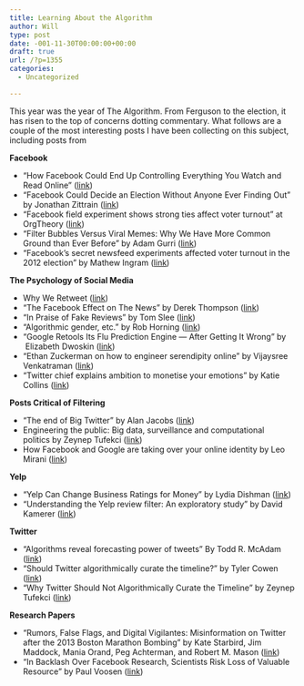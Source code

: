 ```yaml
---
title: Learning About the Algorithm
author: Will
type: post
date: -001-11-30T00:00:00+00:00
draft: true
url: /?p=1355
categories:
  - Uncategorized

---
```

This year was the year of The Algorithm. From Ferguson to the election, it has risen to the top of concerns dotting commentary. What follows are a couple of the most interesting posts I have been collecting on this subject, including posts from

**Facebook**

  * &#8220;How Facebook Could End Up Controlling Everything You Watch and Read Online&#8221; ([link][1])
  * &#8220;Facebook Could Decide an Election Without Anyone Ever Finding Out&#8221; by Jonathan Zittrain ([link][2])
  * &#8220;Facebook field experiment shows strong ties affect voter turnout&#8221; at OrgTheory ([link][3])
  * &#8220;Filter Bubbles Versus Viral Memes: Why We Have More Common Ground than Ever Before&#8221; by Adam Gurri ([link][4])
  * &#8220;Facebook’s secret newsfeed experiments affected voter turnout in the 2012 election&#8221; by Mathew Ingram ([link][5])

**The Psychology of Social Media**

  * Why We Retweet ([link][6])
  * &#8220;The Facebook Effect on The News&#8221; by Derek Thompson ([link][7])
  * &#8220;In Praise of Fake Reviews&#8221; by Tom Slee ([link][8])
  * &#8220;Algorithmic gender, etc.&#8221; by Rob Horning ([link][9])
  * &#8220;Google Retools Its Flu Prediction Engine — After Getting It Wrong&#8221; by  Elizabeth Dwoskin ([link][10])
  * &#8220;Ethan Zuckerman on how to engineer serendipity online&#8221; by Vijaysree Venkatraman ([link][11])
  * &#8220;Twitter chief explains ambition to monetise your emotions&#8221; by Katie Collins ([link][12])

**Posts Critical of Filtering**

  * &#8220;The end of Big Twitter&#8221; by Alan Jacobs ([link][13])
  * Engineering the public: Big data, surveillance and computational politics by Zeynep Tufekci ([link][14])
  * How Facebook and Google are taking over your online identity by Leo Mirani ([link][15])

**Yelp**

  * &#8220;Yelp Can Change Business Ratings for Money&#8221; by Lydia Dishman ([link][16])
  * &#8220;Understanding the Yelp review filter: An exploratory study&#8221; by David Kamerer ([link][17])

**Twitter**

  * &#8220;Algorithms reveal forecasting power of tweets&#8221; By Todd R. McAdam ([link][18])
  * &#8220;Should Twitter algorithmically curate the timeline?&#8221; by Tyler Cowen ([link][19])
  * &#8220;Why Twitter Should Not Algorithmically Curate the Timeline&#8221; by Zeynep Tufekci ([link][20])

**Research Papers**

  * &#8220;Rumors, False Flags, and Digital Vigilantes: Misinformation on Twitter after the 2013 Boston Marathon Bombing&#8221; by Kate Starbird, Jim Maddock, Mania Orand, Peg Achterman, and Robert M. Mason ([link][21])
  * &#8220;In Backlash Over Facebook Research, Scientists Risk Loss of Valuable Resource&#8221; by Paul Voosen ([link][22])

 [1]: http://www.wired.com/2014/10/facebook-end-controlling-everything-watch-read-online/?mbid=social_fb
 [2]: http://www.newrepublic.com/article/117878/information-fiduciary-solution-facebook-digital-gerrymandering
 [3]: http://orgtheory.wordpress.com/2012/09/13/facebook-field-experiment-shows-strong-ties-affect-voter-turnout/
 [4]: http://theumlaut.com/2013/03/18/filter-bubbles-versus-viral-meme-why-we-have-more-common-ground-than-ever-before/
 [5]: https://gigaom.com/2014/10/31/facebooks-secret-newsfeed-experiments-affected-voter-turnout-in-the-2012-election/
 [6]: http://www.dailydot.com/technology/why-we-retweet/
 [7]: http://www.theatlantic.com/business/archive/2014/02/the-facebook-effect-on-the-news/283746/
 [8]: http://thenewinquiry.com/essays/in-praise-of-fake-reviews/
 [9]: http://robhorningtni.tumblr.com/post/100774679825/algorithmic-gender-etc
 [10]: http://blogs.wsj.com/digits/2014/10/31/google-retools-its-flu-prediction-engine-after-getting-it-wrong/
 [11]: http://www.csmonitor.com/Innovation/Tech-Culture/2008/1212/ethan-zuckerman-on-how-to-engineer-serendipity-online
 [12]: http://www.wired.co.uk/news/archive/2014-11/05/twitter-monetise-emotions
 [13]: http://text-patterns.thenewatlantis.com/2014/08/the-end-of-big-twitter.html
 [14]: http://firstmonday.org/ojs/index.php/fm/article/view/4901/4097
 [15]: http://qz.com/271286/how-facebook-and-google-are-taking-over-your-online-identity/
 [16]: http://www.mid-marketpulse.com/yelp-can-change-business-ratings-for-money-but-businesses-cant/
 [17]: http://firstmonday.org/ojs/index.php/fm/article/view/5436/4111
 [18]: http://discovere.binghamton.edu/features/tweets-5853.html
 [19]: http://marginalrevolution.com/marginalrevolution/2014/09/should-twitter-algorithmically-curate-the-timeline.html
 [20]: https://medium.com/message/the-algorithm-giveth-but-it-also-taketh-b7efad92bc1f
 [21]: http://faculty.washington.edu/kstarbi/Starbird_iConference2014-final.pdf
 [22]: http://chronicle.com/article/In-Backlash-Over-Facebook/147447/